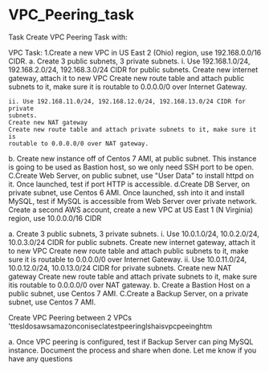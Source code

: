 # VPC_Peering_task
Task Create VPC Peering Task with:

VPC Task: 1.Create a new VPC in US East 2 (Ohio) region, use 192.168.0.0/16 CIDR. a. Create 3 public subnets, 3 private subnets. i. Use 192.168.1.0/24, 192.168.2.0/24, 192.168.3.0/24 CIDR for public subnets. Create new internet gateway, attach it to new VPC Create new route table and attach public subnets to it, make sure it is routable to 0.0.0.0/0 over Internet Gateway.

    ii. Use 192.168.11.0/24, 192.168.12.0/24, 192.168.13.0/24 CIDR for private
	subnets.
	Create new NAT gateway
	Create new route table and attach private subnets to it, make sure it is
	routable to 0.0.0.0/0 over NAT gateway.
  
b. Create new instance off of Centos 7 AMI, at public subnet. This instance is going
    to be used as Bastion host, so we only need SSH port to be open.
C.Create Web Server, on public subnet, use "User Data" to install httpd on it. Once
   launched, test if port HTTP is accessible.
d.Create DB Server, on private subnet, use Centos 6 AMI. Once launched, ssh into
it and install MySQL, test if MySQL is accessible from Web Server over private
network.
Create a second AWS account, create a new VPC at US East 1 (N Virginia) region, use 10.0.0.0/16 CIDR

a. Create 3 public subnets, 3 private subnets. i. Use 10.0.1.0/24, 10.0.2.0/24, 10.0.3.0/24 CIDR for public subnets. Create new internet gateway, attach it to new VPC Create new route table and attach public subnets to it, make sure it is routable to 0.0.0.0/0 over Internet Gateway. ii. Use 10.0.11.0/24, 10.0.12.0/24, 10.0.13.0/24 CIDR for private subnets. Create new NAT gateway Create new route table and attach private subnets to it, make sure itis routable to 0.0.0.0/0 over NAT gateway. b. Create a Bastion Host on a public subnet, use Centos 7 AMI. C.Create a Backup Server, on a private subnet, use Centos 7 AMI.

Create VPC Peering between 2 VPCs 'ttesldosawsamazonconiseclatestpeeringlshaisvpcpeeinghtm

a. Once VPC peering is configured, test if Backup Server can ping MySQL instance. Document the process and share when done. Let me know if you have any questions
